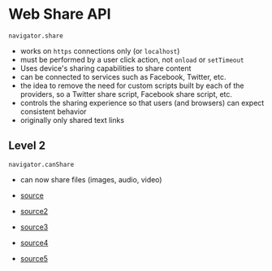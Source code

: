# Web Share API

`navigator.share`

- works on `https` connections only (or `localhost`)
- must be performed by a user click action, not `onload` or `setTimeout`
- Uses device's sharing capabilities to share content
- can be connected to services such as Facebook, Twitter, etc.
- the idea to remove the need for custom scripts built by each of the providers, so a Twitter share script, Facebook share script, etc.
- controls the sharing experience so that users (and browsers) can expect consistent behavior
- originally only shared text links

## Level 2

`navigator.canShare`

- can now share files (images, audio, video)

- [source](https://bitsofco.de/chrome-dev-summit-2019/)
- [source2](https://blog.bitsrc.io/understanding-web-share-apis-d987ea3648ad)
- [source3](https://web.dev/web-share/)
- [source4](https://css-tricks.com/how-to-use-the-web-share-api/)
- [source5](https://blog.bitsrc.io/how-to-use-the-web-share-api-99460be88ad8)
